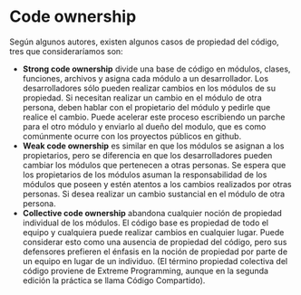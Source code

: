 # Code ownership

Según algunos autores, existen algunos casos de propiedad del código, tres que consideraríamos son:


- **Strong code ownership**  divide una base de código en módulos, clases, funciones, archivos y asigna cada módulo a un desarrollador. Los desarrolladores sólo pueden realizar cambios en los módulos de su propiedad. Si necesitan realizar un cambio en el módulo de otra persona, deben hablar con el propietario del módulo y pedirle que realice el cambio. Puede acelerar este proceso escribiendo un parche para el otro módulo y enviarlo al dueño del modulo, que es como comúnmente ocurre con los proyectos públicos en github.
- **Weak code ownership** es similar en que los módulos se asignan a los propietarios, pero se diferencia en que los desarrolladores pueden cambiar los módulos que pertenecen a otras personas. Se espera que los propietarios de los módulos asuman la responsabilidad de los módulos que poseen y estén atentos a los cambios realizados por otras personas. Si desea realizar un cambio sustancial en el módulo de otra persona.
- **Collective code ownership** abandona cualquier noción de propiedad individual de los módulos. El código base es propiedad de todo el equipo y cualquiera puede realizar cambios en cualquier lugar. Puede considerar esto como una ausencia de propiedad del código, pero sus defensores prefieren el énfasis en la noción de propiedad por parte de un equipo en lugar de un individuo. (El término propiedad colectiva del código proviene de Extreme Programming, aunque en la segunda edición la práctica se llama Código Compartido).

